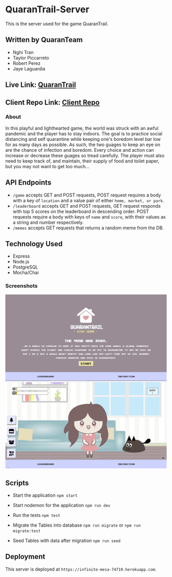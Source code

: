 # QuaranTrail-Server
This is the server used for the game QuaranTrail.

## Written by QuaranTeam
+ Nghi Tran
+ Taylor Piccarreto
+ Robert Perez
+ Jaye Laguardia

## Live Link: [QuaranTrail](https://quarantrail.now.sh/)

## Client Repo Link: [Client Repo](https://github.com/thinkful-ei-jaguar/Quarantrail-client)

### About

In this playful and lighthearted game, the world was struck with an awful pandemic and the player has to stay indoors. The goal is to practice social distancing and self quarantine while keeping one's boredom level bar low for as many days as possible. As such, the two guages to keep an eye on are the chance of infection and boredom. Every choice and action can increase or decrease these guages so tread carefully. The player must also need to keep track of, and maintain, their supply of food and toilet paper, but you may not want to get too much...

## API Endpoints

+ `/game` accepts GET and POST requests, POST request requires a body with a key of `location` and a value pair of either `home, market, or park`.
+ `/leaderboard` accepts GET and POST requests, GET request responds with top 5 scores on the leaderboard in descending order. POST requests require a body with keys of `name` and `score`, with their values as a string and number respectively. 
+ `/memes` accepts GET requests that returns a random meme from the DB.

## Technology Used

+ Express
+ Node.js
+ PostgreSQL
+ Mocha/Chai

### Screenshots

![image of start page](src/Images/ScreenStart.JPG)
![image of game page](src/Images/ScreenGame.JPG)

## Scripts
+ Start the application `npm start`

+ Start nodemon for the application `npm run dev`

+ Run the tests `npm test`

+ Migrate the Tables into database ` npm run migrate ` or ` npm run migrate:test `

+ Seed Tables with data after migration `npm run seed`

## Deployment
This server is deployed at `https://infinite-mesa-74719.herokuapp.com`.

